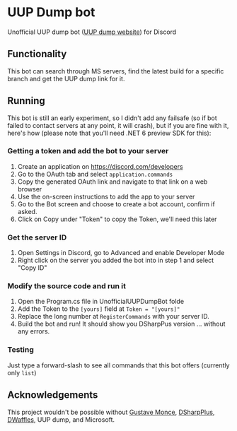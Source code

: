 # UUP Dump bot
Unofficial UUP dump bot ([UUP dump website](https://uupdump.net)) for Discord

## Functionality
This bot can search through MS servers, find the latest build for a specific branch and get the UUP dump link for it.

## Running
This bot is still an early experiment, so I didn't add any failsafe (so if bot failed to contact servers at any point, it will crash),
but if you are fine with it, here's how (please note that you'll need .NET 6 preview SDK for this):

### Getting a token and add the bot to your server

  1. Create an application on https://discord.com/developers
  2. Go to the OAuth tab and select `application.commands`
  3. Copy the generated OAuth link and navigate to that link on a web browser
  4. Use the on-screen instructions to add the app to your server
  5. Go to the Bot screen and choose to create a bot account, confirm if asked.
  6. Click on Copy under "Token" to copy the Token, we'll need this later
  
### Get the server ID
  1. Open Settings in Discord, go to Advanced and enable Developer Mode
  2. Right click on the server you added the bot into in step 1 and select "Copy ID"
  
### Modify the source code and run it

  1. Open the Program.cs file in UnofficialUUPDumpBot folde
  2. Add the Token to the `[yours]` field at `Token = "[yours]"`
  3. Replace the long number at `RegisterCommands` with your server ID.
  4. Build the bot and run! It should show you DSharpPus version ... without any errors.

### Testing

Just type a forward-slash to see all commands that this bot offers (currently only `list`)

## Acknowledgements

This project wouldn't be possible without [Gustave Monce](https://github.com/gus33000/UUPMediaCreator), [DSharpPlus](https://github.com/DSharpPlus/DSharpPlus), [DWaffles](https://github.com/DWaffles/DSharpPlus/tree/threads), UUP dump, and Microsoft.
